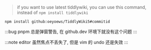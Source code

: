 > if you want to use latest tiddlywiki, you can use this command, instead of `npm install tiddlywiki`

```shell
npm install github:oeyoews/TiddlyWiki5#commitid
```

:::bug
pnpm 总是弹窗警告, 在 github.dev 环境下就没有这个问题
:::

:::note editor
虽然焦点不丢失了, 但是 vim 的 undo 还是失效
:::